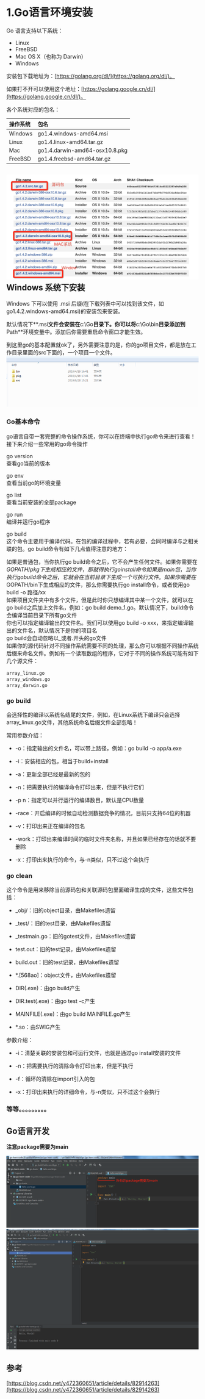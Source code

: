# 1.Go语言环境安装

Go 语言支持以下系统：

* Linux
* FreeBSD
* Mac OS X（也称为 Darwin）
* Windows

安装包下载地址为：[https://golang.org/dl/](https://golang.org/dl/)。

如果打不开可以使用这个地址：[https://golang.google.cn/dl/](https://golang.google.cn/dl/)。

各个系统对应的包名：

| 操作系统 | 包名 |
| :--- | :--- |
| Windows | go1.4.windows-amd64.msi |
| Linux | go1.4.linux-amd64.tar.gz |
| Mac | go1.4.darwin-amd64-osx10.8.pkg |
| FreeBSD | go1.4.freebsd-amd64.tar.gz |

## ![img](/static/image/golist.jpg)Windows 系统下安装

Windows 下可以使用 .msi 后缀\(在下载列表中可以找到该文件，如go1.4.2.windows-amd64.msi\)的安装包来安装。

默认情况下**.msi**文件会安装在**c:\Go**目录下。你可以将**c:\Go\bin**目录添加到**Path**环境变量中。添加后你需要重启命令窗口才能生效。

到这里go的基本配置就ok了，另外需要注意的是，你的go项目文件，都是放在工作目录里面的src下面的，一个项目一个文件。  
![img](/static/image/微信截图_20190928154122.png)

### Go基本命令

go语言自带一套完整的命令操作系统，你可以在终端中执行go命令来进行查看！接下来介绍一些常用的go命令操作

go version  
查看go当前的版本

go env  
查看当前go的环境变量

go list  
查看当前安装的全部package

go run  
编译并运行go程序

go build  
这个命令主要用于编译代码。在包的编译过程中，若有必要，会同时编译与之相关联的包。go build命令有如下几点值得注意的地方：

如果是普通包，当你执行go build命令之后，它不会产生任何文件。如果你需要在$GOPATH/pkg下生成相应的文件，那就得执行go install命令  
如果是main包，当你执行go build命令之后，它就会在当前目录下生成一个可执行文件。如果你需要在$GOPATH/bin下生成相应的文件，那么你需要执行go install命令，或者使用go build -o 路径/xx  
如果项目文件夹中有多个文件，但是此时你只想编译其中某一个文件，就可以在go build之后加上文件名，例如：go build demo\_1.go。默认情况下，build命令会编译当前目录下所有go文件  
你也可以指定编译输出的文件名。我们可以使用go build -o xxx，来指定编译输出的文件名，默认情况下是你的项目名  
go build会自动忽略以\_或者.开头的go文件  
如果你的源代码针对不同操作系统需要不同的处理，那么你可以根据不同操作系统后缀来命名文件。例如有一个读取数组的程序，它对于不同的操作系统可能有如下几个源文件：

```
array_linux.go 
array_windows.go 
array_darwin.go
```

### go build

会选择性的编译以系统名结尾的文件，例如，在Linux系统下编译只会选择array\_linux.go文件，其他系统命名后缀文件全部忽略！

常用参数介绍：

* -o：指定输出的文件名，可以带上路径，例如：go build -o app/a.exe

* -i：安装相应的包，相当于build+install

* -a：更新全部已经是最新的包的

* -n：把需要执行的编译命令打印出来，但是不执行它们

* -p n：指定可以并行运行的编译数目，默认是CPU数量

* -race：开启编译的时候自动检测数据竞争的情况，目前只支持64位的机器

* -v：打印出来正在编译的包名

* -work：打印出来编译时间的临时文件夹名称，并且如果已经存在的话就不要删除

* -x：打印出来执行的命令，与-n类似，只不过这个会执行

### go clean

这个命令是用来移除当前源码包和关联源码包里面编译生成的文件，这些文件包括：

* \_obj/：旧的object目录，由Makefiles遗留

* \_test/：旧的test目录，由Makefiles遗留

* \_testmain.go：旧的gotest文件，由Makefiles遗留

* test.out：旧的test记录，由Makefiles遗留

* build.out：旧的test记录，由Makefiles遗留

* \*.\[568ao\]：object文件，由Makefiles遗留

* DIR\(.exe\)：由go build产生

* DIR.test\(.exe\)：由go test -c产生

* MAINFILE\(.exe\)：由go build MAINFILE.go产生

* \*.so：由SWIG产生

参数介绍：

* -i：清楚关联的安装包和可运行文件，也就是通过go install安装的文件

* -n：把需要执行的清除命令打印出来，但是不执行

* -f：循环的清除在import引入的包

* -x：打印出来执行的详细命令，与-n类似，只不过这个会执行

### 等等。。。。。。。。。

## Go语言开发

**注意package需要为main**

![img](/static/image/微信截图_20190928163056.png)  
![img](/static/image/微信截图_20190928163249.png)

## 参考

[https://blog.csdn.net/y472360651/article/details/82914263](https://blog.csdn.net/y472360651/article/details/82914263)

